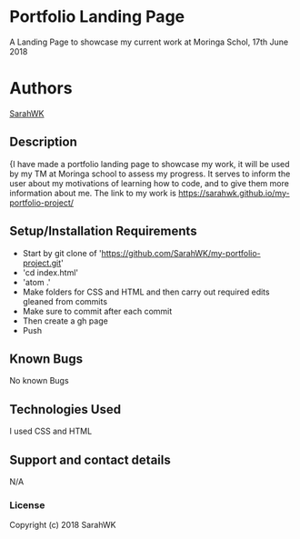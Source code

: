 # Portfolio Landing Page

A Landing Page to showcase my current work at Moringa Schol, 17th June 2018

# Authors

[SarahWK](https://github.com/SarahWK)

## Description

{I have made a portfolio landing page to showcase my work, it will be used by my TM at Moringa school to assess my progress.  It serves to inform the user about my motivations of learning how to code, and to give them more information about me.
The link to my work is <https://sarahwk.github.io/my-portfolio-project/>

## Setup/Installation Requirements

-   Start by git clone of '<https://github.com/SarahWK/my-portfolio-project.git>'
-   'cd index.html'
-   'atom .'
-   Make folders for CSS and HTML and then carry out required edits gleaned from commits
-   Make sure to commit after each commit
-   Then create a gh page
-   Push

## Known Bugs

No known Bugs

## Technologies Used

I used CSS and HTML

## Support and contact details

N/A

### License

Copyright (c) 2018 SarahWK

